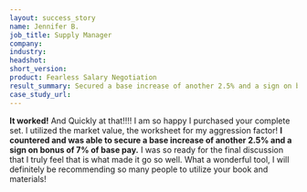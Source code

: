 ```yaml
---
layout: success_story
name: Jennifer B.
job_title: Supply Manager
company: 
industry: 
headshot: 
short_version: 
product: Fearless Salary Negotiation
result_summary: Secured a base increase of another 2.5% and a sign on bonus of 7% of base pay.
case_study_url: 
---
```


**It worked!** And Quickly at that!!!! I am so happy I purchased your complete set. I utilized the market value, the worksheet for my aggression factor! **I countered and was able to secure a base increase of another 2.5% and a sign on bonus of 7% of base pay.** I was so ready for the final discussion that I truly feel that is what made it go so well. What a wonderful tool, I will definitely be recommending so many people to utilize your book and materials!